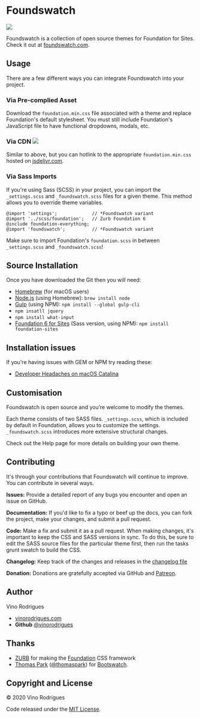 # Foundswatch

![](https://foundswatch.com/img/logo.png)

Foundswatch is a collection of open source themes for Foundation for Sites. Check it out at [foundswatch.com](https://foundswatch.com/).

## Usage

There are a few different ways you can integrate Foundswatch into your project.

### Via Pre-complied Asset

Download the `foundation.min.css` file associated with a theme and replace Foundation's default stylesheet. You must still include Foundation's JavaScript file to have functional dropdowns, modals, etc.

### Via CDN [![](https://data.jsdelivr.com/v1/package/gh/vinorodrigues/foundswatch/badge?style=rounded)](https://www.jsdelivr.com/package/gh/vinorodrigues/foundswatch)

Similar to above, but you can hotlink to the appropriate `foundation.min.css` hosted on [jsdelivr.com](https://www.jsdelivr.com/package/gh/vinorodrigues/foundswatch).

### Via Sass Imports

If you're using Sass (SCSS) in your project, you can import the `_settings.scss` and `_foundswatch.scss` files for a given theme. This method allows you to override theme variables.

```
@import 'settings';             // *Foundswatch variant
@import '../scss/foundation';   // Zurb Foundation 6
@include foundation-everything;
@import 'foundswatch';          // *Foundswatch variant
```

Make sure to import Foundation's `foundation.scss` in between `_settings.scss` and `_foundswatch.scss`!

## Source Installation

Once you have downloaded the Git then you will need:

* [Homebrew](https://brew.sh/) (for macOS users)
* [Node.js](https://nodejs.org/) (using Homebrew): `brew install node`
* [Gulp](https://gulpjs.com/) (using NPM): `npm install --global gulp-cli`
* `npm insatll jquery`
* `npm install what-input`
* [Foundation 6 for Sites](https://get.foundation/sites.html) (Sass version, using NPM): `npm install foundation-sites`

## Installation issues

If you're having issues with GEM or NPM try reading these:

* [Developer Headaches on macOS Catalina](https://medium.com/faun/macos-catalina-xcode-homebrew-gems-developer-headaches-cf7b1edf10b7)


## Customisation

Foundswatch is open source and you’re welcome to modify the themes.

Each theme consists of two SASS files. `_settings.scss`, which is included by default in Foundation, allows you to customize the settings. `_foundswatch.scss` introduces more extensive structural changes.

Check out the Help page for more details on building your own theme.

## Contributing

It's through your contributions that Foundswatch will continue to improve. You can contribute in several ways.

**Issues:** Provide a detailed report of any bugs you encounter and open an issue on GitHub.

**Documentation:** If you'd like to fix a typo or beef up the docs, you can fork the project, make your changes, and submit a pull request.

**Code:** Make a fix and submit it as a pull request. When making changes, it's important to keep the CSS and SASS versions in sync. To do this, be sure to edit the SASS source files for the particular theme first, then run the tasks grunt swatch to build the CSS.

**Changelog:** Keep track of the changes and releases in the [changelog file](CHANGELOG.md)

**Donation:** Donations are gratefully accepted via GitHub and [Patreon](https://www.patreon.com/vinorodrigues).

## Author

Vino Rodrigues

* [vinorodrigues.com](https://vinorodrigues.com/)
* __Github__ [@vinorodrigues](https://github.com/vinorodrigues)

## Thanks

* [ZURB](https://zurb.com/) for making the [Foundation](http://get.foundation) CSS framework
* [Thomas Park](https://thomaspark.co/) ([@thomaspark](https://github.com/thomaspark)) for [Bootswatch](https://bootswatch.com/).

## Copyright and License

&#169; 2020 Vino Rodrigues

Code released under the [MIT License](LICENSE.md).
